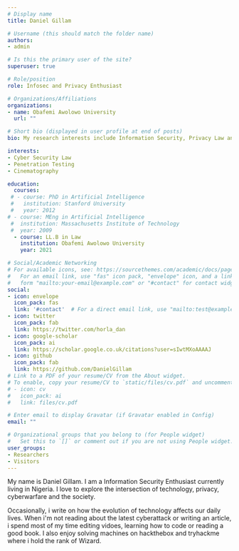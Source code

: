 ```yaml
---
# Display name
title: Daniel Gillam

# Username (this should match the folder name)
authors:
- admin

# Is this the primary user of the site?
superuser: true

# Role/position
role: Infosec and Privacy Enthusiast

# Organizations/Affiliations
organizations:
- name: Obafemi Awolowo University
  url: ""

# Short bio (displayed in user profile at end of posts)
bio: My research interests include Information Security, Privacy Law and Offensive Cyberwarfare.

interests:
- Cyber Security Law
- Penetration Testing
- Cinematography

education:
  courses:
 # - course: PhD in Artificial Intelligence
 #   institution: Stanford University
 #   year: 2012
# - course: MEng in Artificial Intelligence
 #  institution: Massachusetts Institute of Technology
 #  year: 2009
  - course: LL.B in Law
    institution: Obafemi Awolowo University
    year: 2021

# Social/Academic Networking
# For available icons, see: https://sourcethemes.com/academic/docs/page-builder/#icons
#   For an email link, use "fas" icon pack, "envelope" icon, and a link in the
#   form "mailto:your-email@example.com" or "#contact" for contact widget.
social:
- icon: envelope
  icon_pack: fas
  link: '#contact'  # For a direct email link, use "mailto:test@example.org".
- icon: twitter
  icon_pack: fab
  link: https://twitter.com/horla_dan
- icon: google-scholar
  icon_pack: ai
  link: https://scholar.google.co.uk/citations?user=sIwtMXoAAAAJ
- icon: github
  icon_pack: fab
  link: https://github.com/DanielGillam
# Link to a PDF of your resume/CV from the About widget.
# To enable, copy your resume/CV to `static/files/cv.pdf` and uncomment the lines below.
# - icon: cv
#   icon_pack: ai
#   link: files/cv.pdf

# Enter email to display Gravatar (if Gravatar enabled in Config)
email: ""

# Organizational groups that you belong to (for People widget)
#   Set this to `[]` or comment out if you are not using People widget.
user_groups:
- Researchers
- Visitors
---
```


My name is Daniel Gillam. I am a Information Security Enthusiast currently living in Nigeria. I love to explore the intersection of technology, privacy, cyberwarfare and the society.

Occasionally, i write on how the evolution of technology affects our daily lives. When i'm not reading about the latest cyberattack or writing an article, i spend most of my time editing vidoes, learning how to code or reading a good book. I also enjoy solving machines on hackthebox and tryhackme where i hold the rank of Wizard. 
